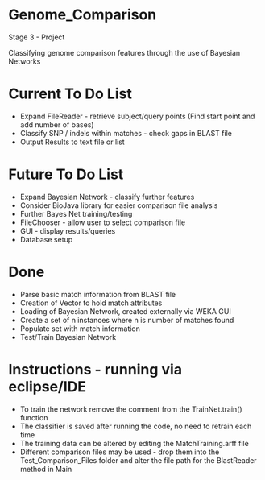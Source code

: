 Genome_Comparison
=================

Stage 3 - Project

Classifying genome comparison features through the use of Bayesian Networks



Current To Do List
=================
- Expand FileReader - retrieve subject/query points (Find start point and add number of bases)
- Classify SNP / indels within matches - check gaps in BLAST file
- Output Results to text file or list

Future To Do List
=================
- Expand Bayesian Network - classify further features 
- Consider BioJava library for easier comparison file analysis
- Further Bayes Net training/testing
- FileChooser - allow user to select comparison file
- GUI - display results/queries
- Database setup


Done
=================
- Parse basic match information from BLAST file
- Creation of Vector to hold match attributes
- Loading of Bayesian Network, created externally via WEKA GUI
- Create a set of n instances where n is number of matches found
- Populate set with match information
- Test/Train Bayesian Network


Instructions - running via eclipse/IDE
=================
- To train the network remove the comment from the TrainNet.train() function
- The classifier is saved after running the code, no need to retrain each time
- The training data can be altered by editing the MatchTraining.arff file
- Different comparison files may be used - drop them into the Test_Comparison_Files folder and alter the file path for the BlastReader method in Main





